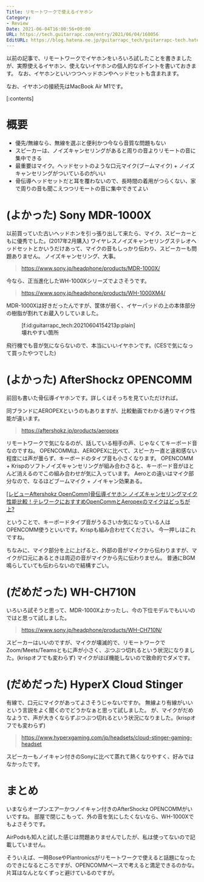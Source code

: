 ```yaml
---
Title: リモートワークで使えるイヤホン
Category:
- Review
Date: 2021-06-04T16:00:56+09:00
URL: https://tech.guitarrapc.com/entry/2021/06/04/160056
EditURL: https://blog.hatena.ne.jp/guitarrapc_tech/guitarrapc-tech.hatenablog.com/atom/entry/26006613772054095
---
```


以前の記事で、リモートワークでイヤホンをいろいろ試したことを書きましたが、実際使えるイヤホン、使えないイヤホンの個人的なポイントを書いておきます。
なお、イヤホンといいつつヘッドホンやヘッドセットも含まれます。

なお、イヤホンの接続先はMacBook Air M1です。

[:contents]

# 概要

* 優先/無線なら、無線を選ぶと便利かつ今なら音質な問題もない
* スピーカーは、ノイズキャンセリングがあると周りの音よりリモートの音に集中できる
* 最重要はマイク。ヘッドセットのような口元マイク(ブームマイク) + ノイズキャンセリングがついているのがいい
* 骨伝導ヘッドセットだと耳を覆わないので、長時間の着用がつらくない、家で周りの音も聞こえつつリモートの音に集中できてよい

# (よかった) Sony MDR-1000X

以前買っていた古いヘッドホンを引っ張り出して来たら、マイク、スピーカーともに優秀でした。(2017年2月購入)
ワイヤレスノイズキャンセリングステレオヘッドセットとかいうだけあって、マイクの音もしっかり伝わり、スピーカーも問題ありません。
ノイズキャンセリング、大事。

> https://www.sony.jp/headphone/products/MDR-1000X/

今なら、正当進化したWH-1000Xシリーズでよさそうです。

> https://www.sony.jp/headphone/products/WH-1000XM4/

MDR-1000Xは好きだったんですが、筐体が弱く、イヤーパッドの上の本体部分の樹脂が割れてお蔵入りしていました。

<figure class="figure-image figure-image-fotolife" title="壊れやすい箇所">[f:id:guitarrapc_tech:20210604154213p:plain]<figcaption>壊れやすい箇所</figcaption></figure>

飛行機でも音が気にならないので、本当にいいイヤホンです。(CESで気になって買ったやつでした)

# (よかった) AfterShockz OPENCOMM

前回も書いた骨伝導イヤホンです。詳しくはそっちを見ていただければ。

同ブランドにAEROPEXというのもありますが、比較動画でわかる通りマイク性能が違います。

> https://aftershokz.jp/products/aeropex

リモートワークで気になるのが、話している相手の声、じゃなくてキーボード音なのですね。
OPENCOMMは、AEROPEXに比べて、スピーカー直と違和感ない程度には声が曇らず、キーボードのタイプ音も小さくなります。
OPENCOMM + Krispのソフトノイズキャンセリングが組み合わさると、キーボード音がほとんど消えるのでこの組み合わせが気に入っています。
Aeroとの違いはマイク部分なので、なるほどブームマイク + ノイキャン効果ある。

[[レビューAftershokz OpenComm]骨伝導イヤホン ノイズキャンセリングマイク性能比較！テレワークにおすすめOpenCommとAeropexのマイクはどっちが上?](https://www.youtube.com/watch?v=ZnJbYHw1MUQ)

ということで、キーボードタイプ音がうるさいか気になっている人はOPENCOMM使うといいです。Krispも組み合わせてください。
今一押しはこれですね。

ちなみに、マイク部分を上に上げると、外部の音がマイクから伝わりますが、マイクが口元にあるときは周辺の音がマイクから先に伝わりません。
普通にBGM鳴らしていても伝わらないので結構すごい。

# (だめだった) WH-CH710N

いろいろ試そうと思って、MDR-1000Xよかったし、今の下位モデルでもいいのではと思って試しました。

> https://www.sony.jp/headphone/products/WH-CH710N/

スピーカーはいいのですが、マイクが壊滅的で、リモートワークでZoom/Meets/Teamsともに声が小さく、ぶつぶつ切れるという状況になりました。(krispオフでも変わらず)
マイクがほぼ機能しないので致命的でダメです。

# (だめだった) HyperX Cloud Stinger

有線で、口元にマイクがあってよさそうじゃないですか。
無線より有線がいいという言説をよく聞くのでどうかなぁと思って試しました。
が、マイクがだめなようで、声が大きくならずぶつぶつ切れるという状況になりました。(krispオフでも変わらず)

> https://www.hyperxgaming.com/jp/headsets/cloud-stinger-gaming-headset

スピーカーもノイキャン付きのSonyに比べて蒸れて熱くなりやすく、好みではなかったです。

# まとめ

いまならオープンエアーかつノイキャン付きのAfterShockz OPENCOMMがいいですね。
部屋で閉じこもって、外の音を気にしたくないなら、WH-1000Xでもよさそうです。

AirPodsも知人と試した感じは問題ありませんでしたが、私は使ってないので記載していません。

そういえば、一時BoseやPlantronicsがリモートワークで使えると話題になったのできになるところですが、OPENCOMMベースで考えると満足できるのかな。
片耳はなんとなくずっと避けているのですが。

